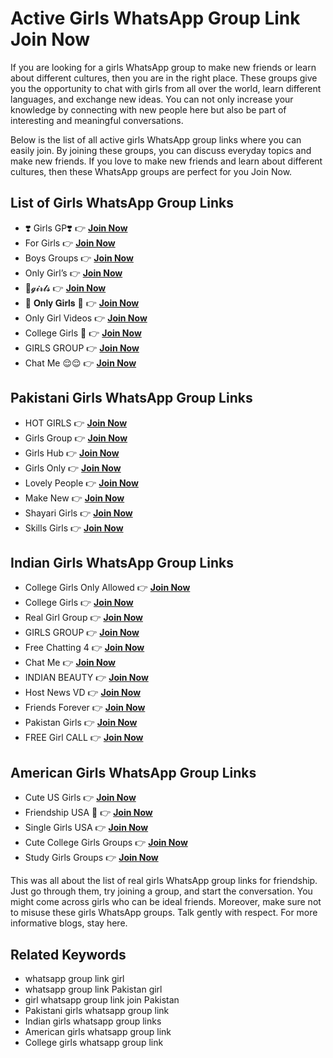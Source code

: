 # Active Girls WhatsApp Group Link Join Now

If you are looking for a girls WhatsApp group to make new friends or learn about different cultures, then you are in the right place. These groups give you the opportunity to chat with girls from all over the world, learn different languages, and exchange new ideas. You can not only increase your knowledge by connecting with new people here but also be part of interesting and meaningful conversations.

Below is the list of all active girls WhatsApp group links where you can easily join. By joining these groups, you can discuss everyday topics and make new friends. If you love to make new friends and learn about different cultures, then these WhatsApp groups are perfect for you Join Now.

## List of Girls WhatsApp Group Links

- ❣️ Girls GP❣️ 👉 [**Join Now**](https://tazagame.site/foreign-girl-whatsapp-group-link-join-now/)  
- For Girls 👉 [**Join Now**](https://tazagame.site/foreign-girl-whatsapp-group-link-join-now/)  
- Boys Groups 👉 [**Join Now**](https://tazagame.site/foreign-girl-whatsapp-group-link-join-now/)  
- Only Girl’s 👉 [**Join Now**](https://tazagame.site/foreign-girl-whatsapp-group-link-join-now/)  
- 🌹𝓰𝓲𝓻𝓵𝓼 👉 [**Join Now**](https://tazagame.site/foreign-girl-whatsapp-group-link-join-now/)  
- 🥰 𝐎𝐧𝐥𝐲 𝐆𝐢𝐫𝐥𝐬 🥰 👉 [**Join Now**](https://tazagame.site/foreign-girl-whatsapp-group-link-join-now/)  
- Only Girl Videos 👉 [**Join Now**](https://tazagame.site/foreign-girl-whatsapp-group-link-join-now/)  
- College Girls 💜 👉 [**Join Now**](https://tazagame.site/foreign-girl-whatsapp-group-link-join-now/)  
- GIRLS GROUP 👉 [**Join Now**](https://tazagame.site/foreign-girl-whatsapp-group-link-join-now/)  
- Chat Me 😌😌 👉 [**Join Now**](https://tazagame.site/foreign-girl-whatsapp-group-link-join-now/)  

## Pakistani Girls WhatsApp Group Links

- HOT GIRLS 👉 [**Join Now**](https://tazagame.site/foreign-girl-whatsapp-group-link-join-now/)  
- Girls Group 👉 [**Join Now**](https://tazagame.site/foreign-girl-whatsapp-group-link-join-now/)  
- Girls Hub 👉 [**Join Now**](https://tazagame.site/foreign-girl-whatsapp-group-link-join-now/)  
- Girls Only 👉 [**Join Now**](https://tazagame.site/foreign-girl-whatsapp-group-link-join-now/)  
- Lovely People 👉 [**Join Now**](https://tazagame.site/foreign-girl-whatsapp-group-link-join-now/)  
- Make New 👉 [**Join Now**](https://tazagame.site/foreign-girl-whatsapp-group-link-join-now/)  
- Shayari Girls 👉 [**Join Now**](https://tazagame.site/foreign-girl-whatsapp-group-link-join-now/)  
- Skills Girls 👉 [**Join Now**](https://tazagame.site/foreign-girl-whatsapp-group-link-join-now/)  

## Indian Girls WhatsApp Group Links

- College Girls Only Allowed 👉 [**Join Now**](https://tazagame.site/foreign-girl-whatsapp-group-link-join-now/)  
- College Girls 👉 [**Join Now**](https://tazagame.site/foreign-girl-whatsapp-group-link-join-now/)  
- Real Girl Group 👉 [**Join Now**](https://tazagame.site/foreign-girl-whatsapp-group-link-join-now/)  
- GIRLS GROUP 👉 [**Join Now**](https://tazagame.site/foreign-girl-whatsapp-group-link-join-now/)  
- Free Chatting 4 👉 [**Join Now**](https://tazagame.site/foreign-girl-whatsapp-group-link-join-now/)  
- Chat Me 👉 [**Join Now**](https://tazagame.site/foreign-girl-whatsapp-group-link-join-now/)  
- INDIAN BEAUTY 👉 [**Join Now**](https://tazagame.site/foreign-girl-whatsapp-group-link-join-now/)  
- Host News VD 👉 [**Join Now**](https://tazagame.site/foreign-girl-whatsapp-group-link-join-now/)  
- Friends Forever 👉 [**Join Now**](https://tazagame.site/foreign-girl-whatsapp-group-link-join-now/)  
- Pakistan Girls 👉 [**Join Now**](https://tazagame.site/foreign-girl-whatsapp-group-link-join-now/)  
- FREE Girl CALL 👉 [**Join Now**](https://tazagame.site/foreign-girl-whatsapp-group-link-join-now/)  

## American Girls WhatsApp Group Links

- Cute US Girls 👉 [**Join Now**](https://tazagame.site/foreign-girl-whatsapp-group-link-join-now/)  
- Friendship USA 🌹 👉 [**Join Now**](https://tazagame.site/foreign-girl-whatsapp-group-link-join-now/)  
- Single Girls USA 👉 [**Join Now**](https://tazagame.site/foreign-girl-whatsapp-group-link-join-now/)  
- Cute College Girls Groups 👉 [**Join Now**](https://tazagame.site/foreign-girl-whatsapp-group-link-join-now/)  
- Study Girls Groups 👉 [**Join Now**](https://tazagame.site/foreign-girl-whatsapp-group-link-join-now/)  

This was all about the list of real girls WhatsApp group links for friendship. Just go through them, try joining a group, and start the conversation. You might come across girls who can be ideal friends. Moreover, make sure not to misuse these girls WhatsApp groups. Talk gently with respect. For more informative blogs, stay here.  

## Related Keywords

- whatsapp group link girl  
- whatsapp group link Pakistan girl  
- girl whatsapp group link join Pakistan  
- Pakistani girls whatsapp group link  
- Indian girls whatsapp group links  
- American girls whatsapp group link  
- College girls whatsapp group link  
